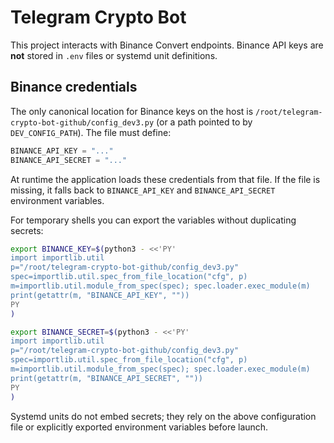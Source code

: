 # Telegram Crypto Bot

This project interacts with Binance Convert endpoints. Binance API keys are **not** stored in `.env` files or systemd unit definitions.

## Binance credentials

The only canonical location for Binance keys on the host is `/root/telegram-crypto-bot-github/config_dev3.py` (or a path pointed to by `DEV_CONFIG_PATH`). The file must define:

```python
BINANCE_API_KEY = "..."
BINANCE_API_SECRET = "..."
```

At runtime the application loads these credentials from that file. If the file is missing, it falls back to `BINANCE_API_KEY` and `BINANCE_API_SECRET` environment variables.

For temporary shells you can export the variables without duplicating secrets:

```bash
export BINANCE_KEY=$(python3 - <<'PY'
import importlib.util
p="/root/telegram-crypto-bot-github/config_dev3.py"
spec=importlib.util.spec_from_file_location("cfg", p)
m=importlib.util.module_from_spec(spec); spec.loader.exec_module(m)
print(getattr(m, "BINANCE_API_KEY", ""))
PY
)

export BINANCE_SECRET=$(python3 - <<'PY'
import importlib.util
p="/root/telegram-crypto-bot-github/config_dev3.py"
spec=importlib.util.spec_from_file_location("cfg", p)
m=importlib.util.module_from_spec(spec); spec.loader.exec_module(m)
print(getattr(m, "BINANCE_API_SECRET", ""))
PY
)
```

Systemd units do not embed secrets; they rely on the above configuration file or explicitly exported environment variables before launch.
